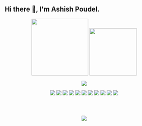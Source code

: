 ## Hi there 👋, I'm Ashish Poudel. 
<p align="center">
  <a href="https://ashishpoudel995.github.io" target="_blank"><img width="180px" src="https://img.shields.io/badge/-Visit My Website-FF7139?style=flat-square&logo=Firefox%20Browser&logoColor=white"></a>
  <a href="#"><img width="150px" src="https://komarev.com/ghpvc/?username=ashishpoudel995&color=blueviolet&style=flat-square"/></a>
</p>
<p align="center">
  <img src="https://user-images.githubusercontent.com/53949374/123767082-f20dcb00-d8e6-11eb-8148-de298bc17299.png"><br>
  <p align="center">
    <a href="#"><img src="https://img.shields.io/badge/-JavaScript-F7DF1E?style=flat-square&logo=JavaScript&logoColor=white"></a>
    <a href="#"><img src="https://img.shields.io/badge/-ReactJs-61DAFB?style=flat-square&logo=React&logoColor=white"></a>
    <a href="#"><img src="https://img.shields.io/badge/TypeScript-007ACC?&logo=typescript&logoColor=white"></a>
    <a href="#"><img src="https://img.shields.io/badge/-HTML5-E34F26?style=flat-square&logo=HTML5&logoColor=white"></a>
    <a href="#"><img src="https://img.shields.io/badge/-CSS3-1572B6?style=flat-square&logo=CSS3&logoColor=white"></a>
    <a href="#"><img src="https://img.shields.io/badge/-Bootstrap-7952B3?style=flat-square&logo=Bootstrap&logoColor=white"></a>
    <a href="#"><img src="https://img.shields.io/badge/-php-777BB4?style=flat-square&logo=Php&logoColor=white"></a>
    <a href="#"><img src="https://img.shields.io/badge/-MySQL-4479A1?style=flat-square&logo=MySQL&logoColor=white"></a>
    <a href="#"><img src="https://img.shields.io/badge/-Semantic%20UI-35BDB2?style=flat-square&logo=Semantic%20UI%20React&logoColor=white"></a>
    <a href="#"><img src="https://img.shields.io/badge/-React%20Router-CA4245?style=flat-square&logo=React%20Router&logoColor=white"></a>
    <a href="#"><img src="https://img.shields.io/badge/-Java-EC4D37?style=flat-square&logo=java&logoColor=white"></a>
  </p>
</p>
<br><br>
<p align="center">
<a href="#"><img src="https://github-readme-stats.vercel.app/api/top-langs/?username=ashishpoudel995&langs_count=8&theme=radical&layout=compact"></a>
</p>
